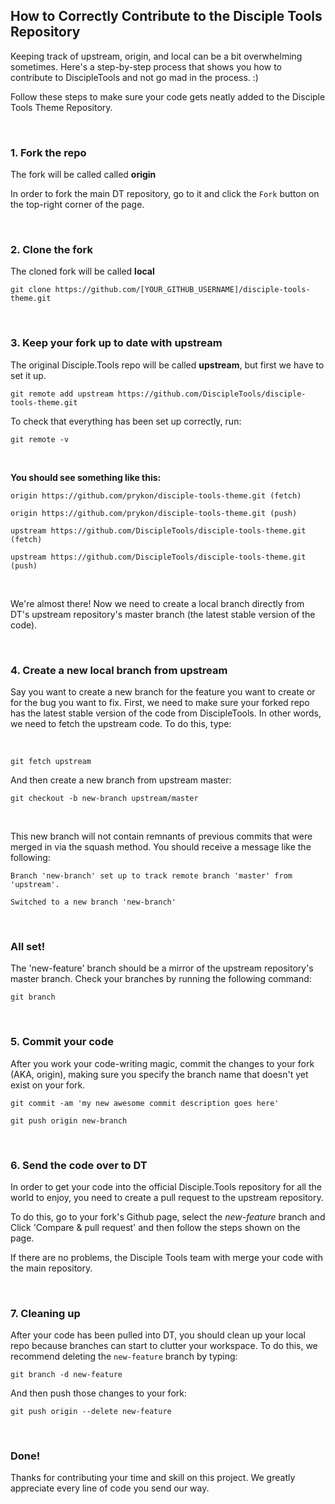 ## How to Correctly Contribute to the Disciple Tools Repository

Keeping track of upstream, origin, and local can be a bit overwhelming sometimes. Here's a step-by-step process that shows you how to contribute to DiscipleTools and not go mad in the process. :)

Follow these steps to make sure your code gets neatly added to the Disciple Tools Theme Repository.

&nbsp;

### 1. Fork the repo

The fork will be called called **origin**

In order to fork the main DT repository, go to it and click the `Fork` button on the top-right corner of the page.

&nbsp;

### 2. Clone the fork

The cloned fork will be called **local**

`git clone https://github.com/[YOUR_GITHUB_USERNAME]/disciple-tools-theme.git`

&nbsp;

### 3. Keep your fork up to date with upstream

The original Disciple.Tools repo will be called **upstream**, but first we have to set it up.

`git remote add upstream https://github.com/DiscipleTools/disciple-tools-theme.git`

To check that everything has been set up correctly, run:

`git remote -v`

&nbsp;

**You should see something like this:**
&nbsp;

`origin https://github.com/prykon/disciple-tools-theme.git (fetch)`

`origin https://github.com/prykon/disciple-tools-theme.git (push)`

`upstream https://github.com/DiscipleTools/disciple-tools-theme.git (fetch)`

`upstream https://github.com/DiscipleTools/disciple-tools-theme.git (push)`

&nbsp;

We're almost there! Now we need to create a local branch directly from DT's upstream repository's master branch (the latest stable version of the code).

&nbsp;

### 4. Create a new local branch from upstream

Say you want to create a new branch for the feature you want to create or for the bug you want to fix. First, we need to make sure your forked repo has the latest stable version of the code from DiscipleTools. In other words, we need to fetch the upstream code. To do this, type:

&nbsp;

`git fetch upstream`

And then create a new branch from upstream master:

`git checkout -b new-branch upstream/master`

&nbsp;

This new branch will not contain remnants of previous commits that were merged in via the squash method. You should receive a message like the following:

`Branch 'new-branch' set up to track remote branch 'master' from 'upstream'.`

`Switched to a new branch 'new-branch'`

&nbsp;

### All set!

The 'new-feature' branch should be a mirror of the upstream repository's master branch. Check your branches by running the following command:

`git branch`

&nbsp;

### 5. Commit your code

After you work your code-writing magic, commit the changes to your fork (AKA, origin), making sure you specify the branch name that doesn't yet exist on your fork.

`git commit -am 'my new awesome commit description goes here'`

`git push origin new-branch`

&nbsp;

### 6. Send the code over to DT

In order to get your code into the official Disciple.Tools repository for all the world to enjoy, you need to create a pull request to the upstream repository.

To do this, go to your fork's Github page, select the _new-feature_ branch and Click 'Compare & pull request' and then follow the steps shown on the page.

If there are no problems, the Disciple Tools team with merge your code with the main repository.

&nbsp;

### 7. Cleaning up

After your code has been pulled into DT, you should clean up your local repo because branches can start to clutter your workspace. To do this, we recommend deleting the `new-feature` branch by typing:

`git branch -d new-feature`

And then push those changes to your fork:

`git push origin --delete new-feature`

&nbsp;

### Done!

Thanks for contributing your time and skill on this project. We greatly appreciate every line of code you send our way.
